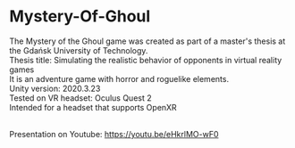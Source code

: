 # Mystery-Of-Ghoul
The Mystery of the Ghoul game was created as part of a master's thesis at the Gdańsk University of Technology. <br/>
Thesis title: Simulating the realistic behavior of opponents in virtual reality games <br/>
It is an adventure game with horror and roguelike elements. <br/>
Unity version: 2020.3.23 <br/>
Tested on VR headset: Oculus Quest 2 <br/>
Intended for a headset that supports OpenXR <br/> <br/>

Presentation on Youtube: https://youtu.be/eHkrlMO-wF0
